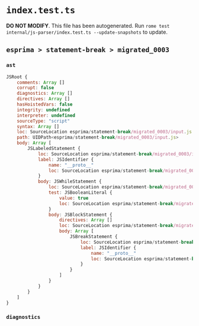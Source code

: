 # `index.test.ts`

**DO NOT MODIFY**. This file has been autogenerated. Run `rome test internal/js-parser/index.test.ts --update-snapshots` to update.

## `esprima > statement-break > migrated_0003`

### `ast`

```javascript
JSRoot {
	comments: Array []
	corrupt: false
	diagnostics: Array []
	directives: Array []
	hasHoistedVars: false
	integrity: undefined
	interpreter: undefined
	sourceType: "script"
	syntax: Array []
	loc: SourceLocation esprima/statement-break/migrated_0003/input.js 1:0-2:0
	path: UIDPath<esprima/statement-break/migrated_0003/input.js>
	body: Array [
		JSLabeledStatement {
			loc: SourceLocation esprima/statement-break/migrated_0003/input.js 1:0-1:44
			label: JSIdentifier {
				name: "__proto__"
				loc: SourceLocation esprima/statement-break/migrated_0003/input.js 1:0-1:9 (__proto__)
			}
			body: JSWhileStatement {
				loc: SourceLocation esprima/statement-break/migrated_0003/input.js 1:11-1:44
				test: JSBooleanLiteral {
					value: true
					loc: SourceLocation esprima/statement-break/migrated_0003/input.js 1:18-1:22
				}
				body: JSBlockStatement {
					directives: Array []
					loc: SourceLocation esprima/statement-break/migrated_0003/input.js 1:24-1:44
					body: Array [
						JSBreakStatement {
							loc: SourceLocation esprima/statement-break/migrated_0003/input.js 1:26-1:42
							label: JSIdentifier {
								name: "__proto__"
								loc: SourceLocation esprima/statement-break/migrated_0003/input.js 1:32-1:41 (__proto__)
							}
						}
					]
				}
			}
		}
	]
}
```

### `diagnostics`

```

```
